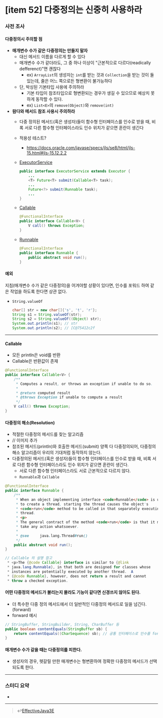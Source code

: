 # [item 52] 다중정의는 신중히 사용하라
### 사전 조사 
#### 다중정의시 주의할 점
- **매개변수 수가 같은 다중정의는 만들지 말자**
  - 대신 메서드 이름을 다르게 할 수 있다
  - 매개변수 수가 같더라도, 그 중 하나 이상이 "근본적으로 다르다(readically defferenct)"면 괜찮다
    - ex) `ArrayList`의 생성자는 `int`를 받는 것과 `Collection`을 받는 것이 둘 있는데, 줄은 어느 쪽으로든 형변환이 불가능하다
  - 단, 박싱된 기본타입 사용에 주의하라
    - 기본 타입이 참조타입으로 형변환되는 경우가 생길 수 있으므로 예상치 못하게 동작할 수 있다.
    - ex) `List<E>`의 `remove(Object)`와 `remove(int)`
- **람다와 메서드 참조 사용시 주의하라**
  - 다중 정의된 메서드(혹은 생성자)들이 함수형 인터페이스를 인수로 받을 때, 비록 서로 다른 함수형 인터페이스라도 인수 위치가 같으면 혼란이 생긴다
  - 적용성 테스트?
    - https://docs.oracle.com/javase/specs/jls/se8/html/jls-15.html#jls-15.12.2.2
  - [ExecutorService](https://docs.oracle.com/javase/8/docs/api/java/util/concurrent/ExecutorService.html)
      ``` java
      public interface ExecutorService extends Executor {
          ...
          <T> Future<T> submit(Callable<T> task);
          ...
          Future<?> submit(Runnable task);
          ...
      }
      ```
  - [Callable<V>](https://docs.oracle.com/javase/8/docs/api/java/util/concurrent/Callable.html)
      ``` java
      @FunctionalInterface
      public interface Callable<V> {
          V call() throws Exception;
      }
      ```

  - [Runnable](https://docs.oracle.com/javase/8/docs/api/java/lang/Runnable.html)
      ``` java
      @FunctionalInterface
      public interface Runnable {
          public abstract void run();
      }
      ```

#### 예외
지침(매개변수 수가 같은 다중정의)을 어겨야할 상황이 있다면, 인수를 포워드 하여 같은 작업을 하도록 한다면 상관 없다.

- `String.valueOf`
    ``` java
    char[] str = new char[]{'s', 't', 'r'};
    String s1 = String.valueOf(str);
    String s2 = String.valueOf((Object) str);
    System.out.println(s1); // str
    System.out.println(s2); // [C@75412c2f
    ```
---

#### Callable
- 모든 println은 void를 반환
- Callable은 반환값이 존재

```java
@FunctionalInterface
public interface Callable<V> {
    /**
     * Computes a result, or throws an exception if unable to do so.
     *
     * @return computed result
     * @throws Exception if unable to compute a result
     */
    V call() throws Exception;
}
```


#### 다중정의 해소(Resolution)
- 적절한 다중정의 메서드를 찾는 알고리즘
- // 이미지 추가 
- 참조된 메서드(println)와 호출한 메서드(submit) 양쪽 다 다중정의되어, 다중정의 해소 알고리즘이 우리의 기대처럼 동작하지 않는다.
- 다중정의된 메서드(혹은 생성자)들이 함수형 인터페이스를 인수로 받을 때, 비록 서로 다른 함수형 인터페이스라도 인수 위치가 같으면 혼란이 생긴다.
    - 서로 다른 함수형 인터페이스라도 서로 근본적으로 다르지 않다.
    - `Runnable`과 `Callable`

```java
@FunctionalInterface
public interface Runnable {
    /**
     * When an object implementing interface <code>Runnable</code> is used
     * to create a thread, starting the thread causes the object's
     * <code>run</code> method to be called in that separately executing
     * thread.
     * <p>
     * The general contract of the method <code>run</code> is that it may
     * take any action whatsoever.
     *
     * @see     java.lang.Thread#run()
     */
    public abstract void run();
}
```
```java
// Callable 의 설명 참고 
 * <p>The {@code Callable} interface is similar to {@link
 * java.lang.Runnable}, in that both are designed for classes whose
 * instances are potentially executed by another thread.  A
 * {@code Runnable}, however, does not return a result and cannot
 * throw a checked exception.
```

#### 어떤 다중정의 메서드가 불리는지 몰라도 기능이 같다면 신경쓰지 않아도 된다.
- 더 특수한 다중 정의 메서드에서 더 일반적인 다중정의 메서드로 일을 넘긴다. (forward)
- forward 예시

```java
// StringBuffer, StringBuilder, String, CharBuffer 등 
public boolean contentEquals(StringBuffer sb) {
    return contentEquals((CharSequence) sb); // 공통 인터페이스로 인수를 forward 
}
```

#### 매개변수 수가 같을 때는 다중정의를 피한다.
- 생성자의 경우, 헷갈릴 만한 매개변수는 형변환하여 정확한 다중정의 메서드가 선택되도록 한다.

---

### 스터디 요약 
- 

---

> :leftwards_arrow_with_hook:[EffectiveJava3E](/EffectiveJava3E/README.md)

